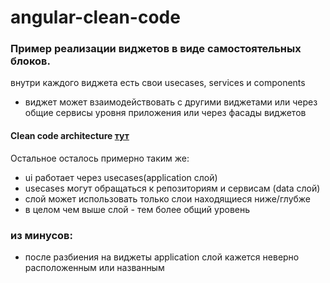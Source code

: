 # angular-clean-code
### Пример реализации виджетов в виде самостоятельных блоков.
внутри каждого виджета есть свои usecases, services и components
- виджет может взаимодействовать с другими виджетами или через общие сервисы уровня приложения или через фасады виджетов

#### Clean code architecture [тут](https://github.com/dmmishchenko/angular-clean-code/tree/clean-code-architecture)

Остальное осталось примерно таким же:
- ui работает через usecases(application слой)
- usecases могут обращаться к репозиториям и сервисам (data слой)
- слой может использовать только слои находящиеся ниже/глубже
- в целом чем выше слой - тем более общий уровень

### из минусов:
- после разбиения на виджеты application слой кажется неверно расположенным или названным

